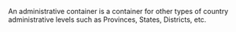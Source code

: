 An administrative container is a container for other types of country administrative levels such as Provinces, States, Districts, etc.
